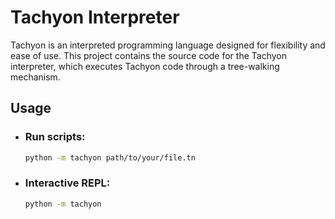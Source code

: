 # Tachyon Interpreter

Tachyon is an interpreted programming language designed for flexibility and ease of use. This project contains the source code for the Tachyon interpreter, which executes Tachyon code through a tree-walking mechanism.

## Usage
- ### Run scripts:
    ```bash
    python -m tachyon path/to/your/file.tn
    ``` 

- ### Interactive REPL:
    ```bash
    python -m tachyon
    ```

